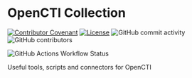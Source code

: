 # OpenCTI Collection

[![Contributor Covenant](https://img.shields.io/badge/Contributor%20Covenant-2.1-4baaaa.svg)](https://github.com/dafneb/.github/blob/main/.github/CODE_OF_CONDUCT.md) 
[![License](https://img.shields.io/badge/License-MIT-4baaaa.svg)](https://github.com/dafneb/.github/blob/main/LICENSE)
![GitHub commit activity](https://img.shields.io/github/commit-activity/w/dafneb/opencti_collection)
![GitHub contributors](https://img.shields.io/github/contributors/dafneb/opencti_collection)

![GitHub Actions Workflow Status](https://img.shields.io/github/actions/workflow/status/dafneb/opencti_collection/snyk-container-scan.yml?label=snyk-container)

Useful tools, scripts and connectors for OpenCTI
